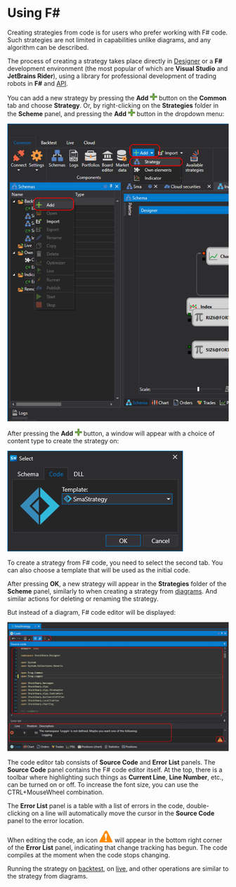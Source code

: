# Using F#

Creating strategies from code is for users who prefer working with F# code. Such strategies are not limited in capabilities unlike diagrams, and any algorithm can be described.

The process of creating a strategy takes place directly in [Designer](../../../designer.md) or a **F#** development environment (the most popular of which are **Visual Studio** and **JetBrains Rider**), using a library for professional development of trading robots in **F#** and [API](../../../api.md).

You can add a new strategy by pressing the **Add** ![Designer Panel Circuits 01](../../../../images/designer_panel_circuits_01_button.png) button on the **Common** tab and choose **Strategy**. Or, by right-clicking on the **Strategies** folder in the **Scheme** panel, and pressing the **Add** ![Designer Panel Circuits 01](../../../../images/designer_panel_circuits_01_button.png) button in the dropdown menu:

![Designer The creation of a strategy 00](../../../../images/designer_creation_of_strategy_00.png)

After pressing the **Add** ![Designer Panel Circuits 01](../../../../images/designer_panel_circuits_01_button.png) button, a window will appear with a choice of content type to create the strategy on:

![Designer_Creation_of_element_containing_source_code_00](../../../../images/designer_fsharp_create_strategy_00.png)

To create a strategy from F# code, you need to select the second tab. You can also choose a template that will be used as the initial code.

After pressing **OK**, a new strategy will appear in the **Strategies** folder of the **Scheme** panel, similarly to when creating a strategy from [diagrams](../using_visual_designer.md). And similar actions for deleting or renaming the strategy.

But instead of a diagram, F# code editor will be displayed:

![Designer_Creation_of_element_containing_source_code_01](../../../../images/designer_fsharp_create_strategy_01.png)

The code editor tab consists of **Source Code** and **Error List** panels. The **Source Code** panel contains the F# code editor itself. At the top, there is a toolbar where highlighting such things as **Current Line**, **Line Number**, etc., can be turned on or off. To increase the font size, you can use the CTRL+MouseWheel combination.

The **Error List** panel is a table with a list of errors in the code, double-clicking on a line will automatically move the cursor in the **Source Code** panel to the error location.

When editing the code, an icon ![Designer The creation of the cube containing the source code 03](../../../../images/designer_creation_of_element_containing_source_code_03.png) will appear in the bottom right corner of the **Error List** panel, indicating that change tracking has begun. The code compiles at the moment when the code stops changing.

Running the strategy on [backtest](../../backtesting/user_interface.md), on [live](../../live_execution/getting_started.md), and other operations are similar to the strategy from diagrams.
